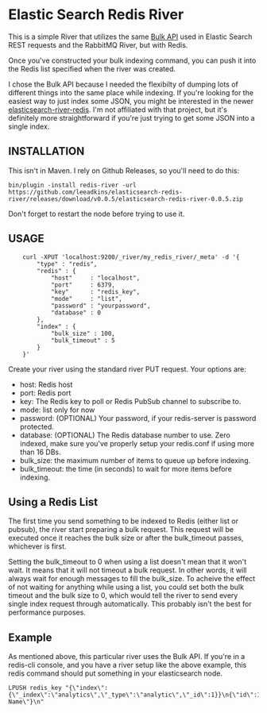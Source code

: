 # Elastic Search Redis River

This is a simple River that utilizes the same [Bulk API](http://www.elasticsearch.org/guide/en/elasticsearch/reference/current/docs-bulk.html) used 
in Elastic Search REST requests and the RabbitMQ River, but
with Redis.

Once you've constructed your bulk indexing command, you can push it into the Redis list specified when the river was created.
 
I chose the Bulk API because I needed the flexibilty of dumping lots of different things into the same place while indexing. If you're looking for the easiest way to just index some JSON, you might be interested in the newer [elasticsearch-river-redis](https://github.com/sksamuel/elasticsearch-river-redis). I'm not affiliated with that project, but it's definitely more straightforward if you're just trying to get some JSON into a single index.
 
## INSTALLATION

This isn't in Maven. I rely on Github Releases, so you'll need to do this:

```
bin/plugin -install redis-river -url https://github.com/leeadkins/elasticsearch-redis-river/releases/download/v0.0.5/elasticsearch-redis-river-0.0.5.zip
```


Don't forget to restart the node before trying to use it.

## USAGE
	  	curl -XPUT 'localhost:9200/_river/my_redis_river/_meta' -d '{
		    "type" : "redis",
		    "redis" : {
		        "host"     : "localhost", 
		        "port"     : 6379,
		        "key"      : "redis_key",
		        "mode"     : "list",
		        "password" : "yourpassword",
		        "database" : 0
		    },
		    "index" : {
		        "bulk_size" : 100,
		        "bulk_timeout" : 5
		    }
		}'


Create your river using the standard river PUT request. Your options are:
 - host:         Redis host
 - port:         Redis port
 - key:          The Redis key to poll or Redis PubSub channel to subscribe to.
 - mode:         list only for now
 - password:     (OPTIONAL) Your password, if your redis-server is password protected.
 - database:     (OPTIONAL) The Redis database number to use. Zero indexed, make sure you've properly setup your redis.conf if using more than 16 DBs.
 - bulk_size:    the maximum number of items to queue up before indexing.
 - bulk_timeout: the time (in seconds) to wait for more items before indexing.



## Using a Redis List
The first time you send something to be indexed to Redis (either list or pubsub),
the river start preparing a bulk request. This request will be executed once it
reaches the bulk size or after the bulk_timeout passes, whichever is first.

Setting the bulk_timeout to 0 when using a list doesn't mean that it won't wait.
It means that it will not timeout a bulk request. In other words, it will always
wait for enough messages to fill the bulk_size. To acheive the effect of not waiting for
anything while using a list, you could set both the bulk timeout and the bulk size
to 0, which would tell the river to send every single index request through automatically.
This probably isn't the best for performance purposes.


## Example

As mentioned above, this particular river uses the Bulk API. If you're in a redis-cli console, and you have a river setup like the above example, this redis command should put something in your elasticsearch node.

```
LPUSH redis_key "{\"index\":{\"_index\":\"analytics\",\"_type\":\"analytic\",\"_id\":1}}\n{\"id\":1,\"age\":25,\"name\":\"My Name\"}\n"
```
